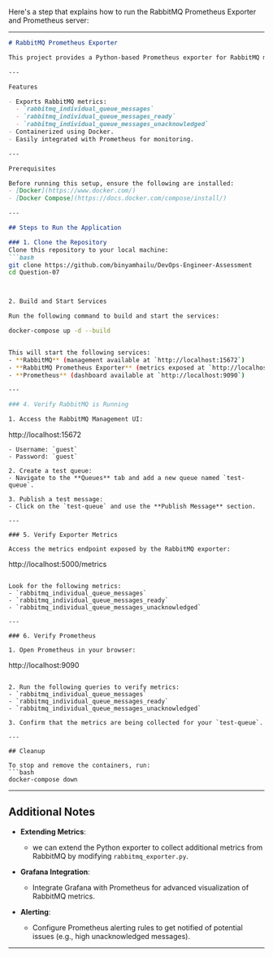 Here's a  step that explains how to run the RabbitMQ Prometheus Exporter and Prometheus server:

---


```markdown
# RabbitMQ Prometheus Exporter

This project provides a Python-based Prometheus exporter for RabbitMQ metrics and a setup to run Prometheus to scrape and monitor the metrics.

---

Features

- Exports RabbitMQ metrics:
  - `rabbitmq_individual_queue_messages`
  - `rabbitmq_individual_queue_messages_ready`
  - `rabbitmq_individual_queue_messages_unacknowledged`
- Containerized using Docker.
- Easily integrated with Prometheus for monitoring.

---

Prerequisites

Before running this setup, ensure the following are installed:
- [Docker](https://www.docker.com/)
- [Docker Compose](https://docs.docker.com/compose/install/)

---

## Steps to Run the Application

### 1. Clone the Repository
Clone this repository to your local machine:
```bash
git clone https://github.com/binyamhailu/DevOps-Engineer-Assessment
cd Question-07



2. Build and Start Services

Run the following command to build and start the services:

docker-compose up -d --build


This will start the following services:
- **RabbitMQ** (management available at `http://localhost:15672`)
- **RabbitMQ Prometheus Exporter** (metrics exposed at `http://localhost:5000/metrics`)
- **Prometheus** (dashboard available at `http://localhost:9090`)

---

### 4. Verify RabbitMQ is Running

1. Access the RabbitMQ Management UI:
   ```
   http://localhost:15672
   ```
   - Username: `guest`
   - Password: `guest`

2. Create a test queue:
   - Navigate to the **Queues** tab and add a new queue named `test-queue`.

3. Publish a test message:
   - Click on the `test-queue` and use the **Publish Message** section.

---

### 5. Verify Exporter Metrics

Access the metrics endpoint exposed by the RabbitMQ exporter:
```
http://localhost:5000/metrics
```

Look for the following metrics:
- `rabbitmq_individual_queue_messages`
- `rabbitmq_individual_queue_messages_ready`
- `rabbitmq_individual_queue_messages_unacknowledged`

---

### 6. Verify Prometheus

1. Open Prometheus in your browser:
   ```
   http://localhost:9090
   ```

2. Run the following queries to verify metrics:
   - `rabbitmq_individual_queue_messages`
   - `rabbitmq_individual_queue_messages_ready`
   - `rabbitmq_individual_queue_messages_unacknowledged`

3. Confirm that the metrics are being collected for your `test-queue`.

---

## Cleanup

To stop and remove the containers, run:
```bash
docker-compose down
```

---

## Additional Notes

- **Extending Metrics**:
  - we can extend the Python exporter to collect additional metrics from RabbitMQ by modifying `rabbitmq_exporter.py`.

- **Grafana Integration**:
  - Integrate Grafana with Prometheus for advanced visualization of RabbitMQ metrics.

- **Alerting**:
  - Configure Prometheus alerting rules to get notified of potential issues (e.g., high unacknowledged messages).

---
